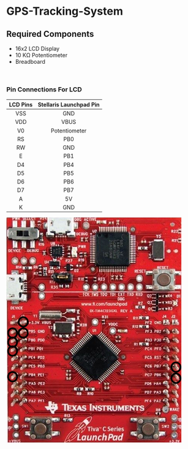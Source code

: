 # GPS-Tracking-System

## Required Components

* 16x2 LCD Display
* 10 KΩ Potentiometer
* Breadboard
</br>

### Pin Connections For LCD

|LCD Pins|Stellaris Launchpad Pin|
|:--------:|:-----------------------:|
|VSS|GND|
|VDD|VBUS|
|V0|Potentiometer|
|RS|PB0|
|RW|GND|
|E|PB1|
|D4|PB4|
|D5|PB5|
|D6|PB6|
|D7|PB7|
|A|5V|
|K|GND|

![Pin Connections](https://raw.githubusercontent.com/ahmeterenodaci/Interfacing-16x2-LCD-with-Tiva-C-Series-LaunchPad/master/pins.jpg)

</br>
